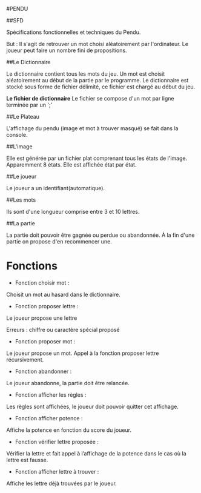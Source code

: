 #PENDU

##SFD

Spécifications fonctionnelles et techniques du Pendu.

But : Il s'agit de retrouver un mot choisi aléatoirement par l'ordinateur. Le joueur peut faire un nombre fini de propositions.

##Le Dictionnaire

Le dictionnaire contient tous les mots du jeu. Un mot est choisit aléatoirement au début de la partie par le programme.
Le dictionnaire est stocké sous forme de fichier délimité, ce fichier est chargé au début du jeu.

**Le fichier de dictionnaire**
Le fichier se compose d'un mot par ligne terminée par un ';'

##Le Plateau

L'affichage du pendu (image et mot à trouver masqué) se fait dans la console.

##L'image

Elle est générée par un fichier plat comprenant tous les états de l'image. Apparemment 8 états.
Elle est affichée état par état.

##Le joueur

Le joueur a un identifiant(automatique). 

##Les mots

Ils sont d'une longueur comprise entre 3 et 10 lettres.

##La partie

La partie doit pouvoir être gagnée ou perdue ou abandonnée. À la fin d'une partie on propose d'en recommencer une. 


# Fonctions

* Fonction choisir mot :

Choisit un mot au hasard dans le dictionnaire.

* Fonction proposer lettre :

Le joueur propose une lettre

Erreurs : chiffre ou caractère spécial proposé 

* Fonction proposer mot :

 Le joueur propose un mot. Appel à la fonction proposer lettre récursivement.

* Fonction abandonner :

Le joueur abandonne, la partie doit être relancée.

* Fonction afficher les règles :

Les règles sont affichées, le joueur doit pouvoir quitter cet affichage.

* Fonction afficher potence :

Affiche la potence en fonction du score du joueur.

* Fonction vérifier lettre proposée :

Vérifier la lettre et fait appel à l’affichage de la potence dans le cas où la lettre est fausse.

* Fonction afficher lettre à trouver :

Affiche les lettre déjà trouvées par le joueur.


